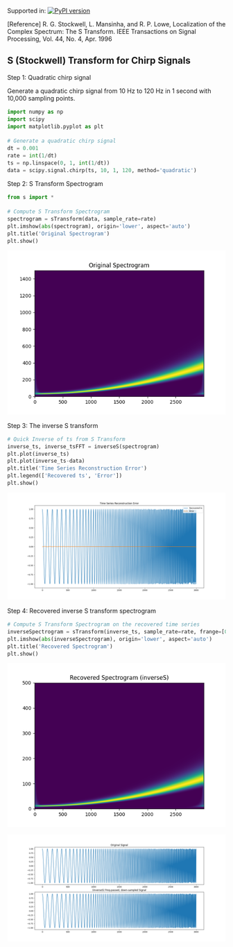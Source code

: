 Supported in: [![PyPI version](https://badge.fury.io/py/TFchirp.svg)](https://badge.fury.io/py/TFchirp)

[Reference] R. G. Stockwell, L. Mansinha, and R. P. Lowe, Localization of the Complex Spectrum: The S Transform. IEEE 
Transactions on Signal Processing, Vol. 44, No. 4, Apr. 1996

## S (Stockwell) Transform for Chirp Signals

Step 1: Quadratic chirp signal

Generate a quadratic chirp signal from 10 Hz to 120 Hz in 1 second with 10,000 sampling points.

```Python
import numpy as np
import scipy
import matplotlib.pyplot as plt

# Generate a quadratic chirp signal
dt = 0.001
rate = int(1/dt)
ts = np.linspace(0, 1, int(1/dt))
data = scipy.signal.chirp(ts, 10, 1, 120, method='quadratic')
```

Step 2: S Transform Spectrogram

```Python
from s import *

# Compute S Transform Spectrogram
spectrogram = sTransform(data, sample_rate=rate)
plt.imshow(abs(spectrogram), origin='lower', aspect='auto')
plt.title('Original Spectrogram')
plt.show()
```

![Original Spectrogram](https://github.com/xli2522/S-Transform/blob/main/img/original_spectrogram.png?raw=true)

Step 3: The inverse S transform

```python
# Quick Inverse of ts from S Transform
inverse_ts, inverse_tsFFT = inverseS(spectrogram)
plt.plot(inverse_ts)
plt.plot(inverse_ts-data)
plt.title('Time Series Reconstruction Error')
plt.legend(['Recovered ts', 'Error'])
plt.show()
```

![Recovered ts and Error](https://github.com/xli2522/S-Transform/blob/main/img/recovered_ts_error.png?raw=true)

Step 4: Recovered inverse S transform spectrogram

```python
# Compute S Transform Spectrogram on the recovered time series
inverseSpectrogram = sTransform(inverse_ts, sample_rate=rate, frange=[0,500])
plt.imshow(abs(inverseSpectrogram), origin='lower', aspect='auto')
plt.title('Recovered Spectrogram')
plt.show()
```

![Recovered Spectrogram](https://github.com/xli2522/S-Transform/blob/main/img/recovered_spectrogram.png?raw=true)

![Downsampled Timeseries](https://github.com/xli2522/S-Transform/blob/main/img/original_downsampled_signals.png?raw=true)